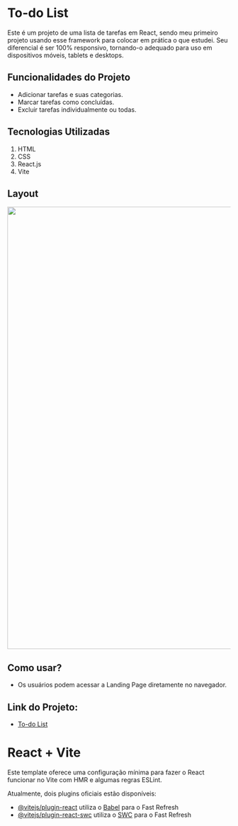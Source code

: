 # To-do List

<p>
Este é um projeto de uma lista de tarefas em React, sendo meu primeiro projeto usando esse framework para colocar em prática o que estudei. Seu diferencial é ser 100% responsivo, tornando-o adequado para uso em dispositivos móveis, tablets e desktops.
</p>

## Funcionalidades do Projeto
- Adicionar tarefas e suas categorias.
- Marcar tarefas como concluídas.
- Excluir tarefas individualmente ou todas.

## Tecnologias Utilizadas
1. HTML
2. CSS
3. React.js
4. Vite

## Layout
<div align="center">
  <img src="https://github.com/Jotta-gab/To-do-List/assets/134981382/55cd7ad9-6d8b-4ddf-861b-2180e90787a8" width="1000px"/> 
</div>

## Como usar?
- Os usuários podem acessar a Landing Page diretamente no navegador.

## Link do Projeto:
- [To-do List](https://to-do-list-hazel-nu.vercel.app/)

# React + Vite

Este template oferece uma configuração mínima para fazer o React funcionar no Vite com HMR e algumas regras ESLint.

Atualmente, dois plugins oficiais estão disponíveis:

- [@vitejs/plugin-react](https://github.com/vitejs/vite-plugin-react/blob/main/packages/plugin-react/README.md) utiliza o [Babel](https://babeljs.io/) para o Fast Refresh
- [@vitejs/plugin-react-swc](https://github.com/vitejs/vite-plugin-react-swc) utiliza o [SWC](https://swc.rs/) para o Fast Refresh

